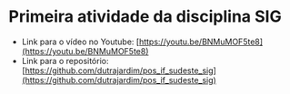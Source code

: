 # Primeira atividade da disciplina SIG

* Link para o vídeo no Youtube: [https://youtu.be/BNMuMOF5te8](https://youtu.be/BNMuMOF5te8)
* Link para o repositório: [https://github.com/dutrajardim/pos_if_sudeste_sig](https://github.com/dutrajardim/pos_if_sudeste_sig)